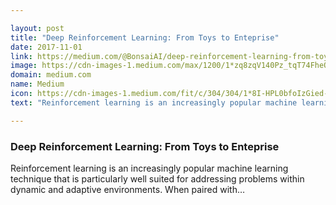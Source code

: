 ```yaml
---

layout: post
title: "Deep Reinforcement Learning: From Toys to Enteprise"
date: 2017-11-01
link: https://medium.com/@BonsaiAI/deep-reinforcement-learning-from-toys-to-enteprise-147d990ea381?source=rss------machine_learning-5
image: https://cdn-images-1.medium.com/max/1200/1*zq8zqV140Pz_tqT74FheOw.png
domain: medium.com
name: Medium
icon: https://cdn-images-1.medium.com/fit/c/304/304/1*8I-HPL0bfoIzGied-dzOvA.png
text: "Reinforcement learning is an increasingly popular machine learning technique that is particularly well suited for addressing problems within dynamic and adaptive environments. When paired with…"

---
```


### Deep Reinforcement Learning: From Toys to Enteprise

Reinforcement learning is an increasingly popular machine learning technique that is particularly well suited for addressing problems within dynamic and adaptive environments. When paired with…
